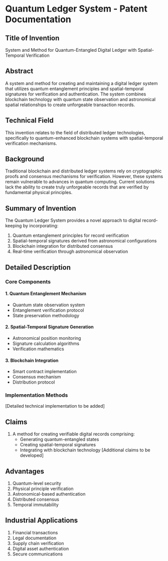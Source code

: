 # Quantum Ledger System - Patent Documentation

## Title of Invention
System and Method for Quantum-Entangled Digital Ledger with Spatial-Temporal Verification

## Abstract
A system and method for creating and maintaining a digital ledger system that utilizes quantum entanglement principles and spatial-temporal signatures for verification and authentication. The system combines blockchain technology with quantum state observation and astronomical spatial relationships to create unforgeable transaction records.

## Technical Field
This invention relates to the field of distributed ledger technologies, specifically to quantum-enhanced blockchain systems with spatial-temporal verification mechanisms.

## Background
Traditional blockchain and distributed ledger systems rely on cryptographic proofs and consensus mechanisms for verification. However, these systems remain vulnerable to advances in quantum computing. Current solutions lack the ability to create truly unforgeable records that are verified by fundamental physical principles.

## Summary of Invention
The Quantum Ledger System provides a novel approach to digital record-keeping by incorporating:
1. Quantum entanglement principles for record verification
2. Spatial-temporal signatures derived from astronomical configurations
3. Blockchain integration for distributed consensus
4. Real-time verification through astronomical observation

## Detailed Description

### Core Components

#### 1. Quantum Entanglement Mechanism
- Quantum state observation system
- Entanglement verification protocol
- State preservation methodology

#### 2. Spatial-Temporal Signature Generation
- Astronomical position monitoring
- Signature calculation algorithms
- Verification mathematics

#### 3. Blockchain Integration
- Smart contract implementation
- Consensus mechanism
- Distribution protocol

### Implementation Methods
[Detailed technical implementation to be added]

## Claims

1. A method for creating verifiable digital records comprising:
   - Generating quantum-entangled states
   - Creating spatial-temporal signatures
   - Integrating with blockchain technology
   [Additional claims to be developed]

## Advantages
1. Quantum-level security
2. Physical principle verification
3. Astronomical-based authentication
4. Distributed consensus
5. Temporal immutability

## Industrial Applications
1. Financial transactions
2. Legal documentation
3. Supply chain verification
4. Digital asset authentication
5. Secure communications
